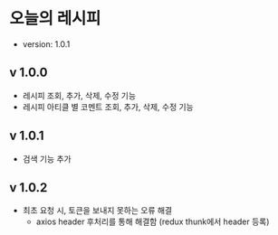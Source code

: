 # 오늘의 레시피

- version: 1.0.1

## v 1.0.0

- 레시피 조회, 추가, 삭제, 수정 기능
- 레시피 아티클 별 코멘트 조회, 추가, 삭제, 수정 기능

## v 1.0.1

- 검색 기능 추가

## v 1.0.2

- 최초 요청 시, 토큰을 보내지 못하는 오류 해결
  - axios header 후처리를 통해 해결함 (redux thunk에서 header 등록)
